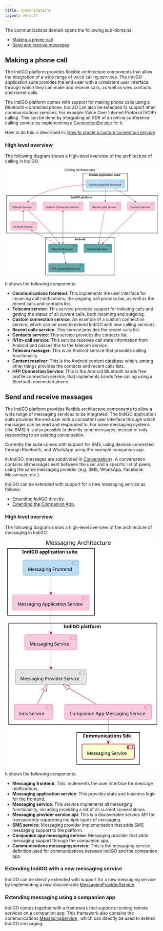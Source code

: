 ```yaml
---
title: Communications
layout: default
---
```


The communications domain spans the following sub-domains:

- [Making a phone call](#making-a-phone-call)
- [Send and receive messages](#send-and-receive-messages)

## Making a phone call

The IndiGO platform provides flexible architecture components that allow the integration of a wide
range of voice calling services. The IndiGO application suite provides the end-user with a
consistent user interface through which they can make and receive calls, as well as view contacts
and recent calls.

The IndiGO platform comes with support for making phone calls using a Bluetooth-connected phone.
IndiGO can also be extended to support other communications services. For example Voice Over
Internet Protocol (VOIP) calling. This can be done by integrating an SDK of an online conference
calling service by implementing a
[ConnectionService](https://developer.android.com/reference/android/telecom/ConnectionService) for
it.

How to do this is described in:
[How to create a custom connection service](/indigo/documentation/tutorials-and-examples/communications/create-a-custom-connections-service)

### High level overview

The following diagram shows a high-level overview of the architecture of calling in IndiGO.

![Calling high-level overview image](images/communications_domain-calling-high-level-overview.svg)

It shows the following components:

- __Communications frontend__: This implements the user interface for incoming call notifications,
    the ongoing call process bar, as well as the recent calls and contacts list.
- __Telecom service__: This service provides support for initiating calls and getting the status
    of all current calls, both incoming and outgoing.
- __Custom connection service__: An example of a custom connection service, which can be used to
  extend IndiGO with new calling services.
- __Recent calls service__: This service provides the recent calls list.
- __Contacts service__: This service provides the contacts list.
- __IVI in-call service__: This service receives call state information from Android and passes
    this to the telecom service.
- __Telecom manager__: This is an Android service that provides calling functionality.
- __Content resolver__: This is the Android content database which, among other things provides
  the contacts and recent calls lists.
- __HFP Connection Service__: This is the Android Bluetooth hands free profile connection service,
  that implements hands free calling using a Bluetooth connected phone.

## Send and receive messages

The IndiGO platform provides flexible architecture components to allow a wide range of
messaging services to be integrated. The IndiGO application suite provides the end-user with a
consistent user interface through which messages can be read and responded to. For some messaging
systems (like SMS) it is  also possible to directly send messages, instead of only responding to
an existing conversation.

Currently the suite comes with support for SMS, using devices connected through Bluetooth, and
WhatsApp using the example companion app.

In IndiGO, messages are subdivided in
[Conversation](TTIVI_INDIGO_API)s.
A conversation contains all messages sent between the user and a specific list of peers, using the
same messaging provider (e.g. SMS, WhatsApp, Facebook Messenger, etc.).

IndiGO can be extended with support for a new messaging service as follows:

- [Extending IndiGO directly](#extending-indigo-with-a-new-messaging-service).
- [Extending the Companion App](#extending-messaging-using-a-companion-app).


### High level overview

The following diagram shows a high-level overview of the architecture of messaging in IndiGO.

![Messaging high-level overview image](images/communications_domain-messaging-high-level-overview.svg)

It shows the following components:

- __Messaging frontend__: This implements the user interface for message notifications.
- __Messaging application service__: This provides state and business logic for the frontend.
- __Messaging service__: This service implements all messaging functionality, including providing
  a list of all current conversations.
- __Messaging provider service api__: This is a discoverable service API for transparently
  supporting multiple types of messaging.
- __SMS service__: Messaging provider implementation that adds SMS messaging support to the
  platform.
- __Companion app messaging service__: Messaging provider that adds messaging support through the
  companion app.
- __Communications messaging service__: This is the messaging service definition used for
  communications between IndiGO and the companion app.

### Extending IndiGO with a new messaging service

IndiGO can be directly extended with support for a new messaging service by implementing a new
discoverable
[MessagingProviderService](TTIVI_INDIGO_API).

### Extending messaging using a companion app

IndiGO comes together with a framework that supports running remote services on a companion app.
This framework also contains the communications
[MessagingService](TTIVI_INDIGO_API)
, which can directly be used to extend IndiGO messaging.

